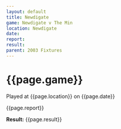 ```yaml
---
layout: default
title: Newdigate
game: Newdigate v The Min
location: Newdigate
date: 
report: 
result: 
parent: 2003 Fixtures
---
```


# {{page.game}}

Played at {{page.location}} on {{page.date}}

{{page.report}}

**Result:** {{page.result}}
